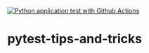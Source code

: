 [![Python application test with Github Actions](https://github.com/gsurbhi792-a11y/pytest-tips-and-tricks/actions/workflows/testingCI.yml/badge.svg)](https://github.com/gsurbhi792-a11y/pytest-tips-and-tricks/actions/workflows/testingCI.yml)

# pytest-tips-and-tricks
